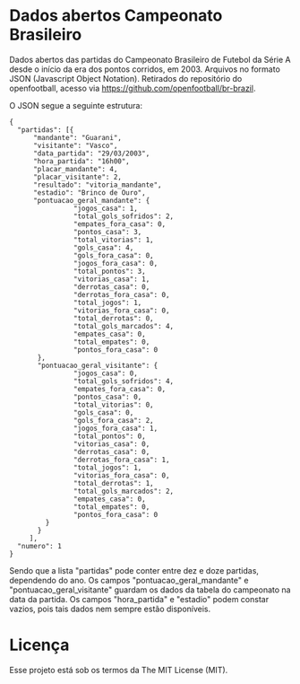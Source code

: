 # Dados abertos Campeonato Brasileiro
Dados abertos das partidas do Campeonato Brasileiro de Futebol da Série A desde o início da era dos pontos corridos, em 2003. Arquivos no formato JSON (Javascript Object Notation). Retirados do repositório do openfootball, acesso via https://github.com/openfootball/br-brazil.

O JSON segue a seguinte estrutura:

```
{
  "partidas": [{
      "mandante": "Guarani",
      "visitante": "Vasco",
      "data_partida": "29/03/2003",
      "hora_partida": "16h00",
      "placar_mandante": 4,
      "placar_visitante": 2,
      "resultado": "vitoria_mandante",
      "estadio": "Brinco de Ouro", 
      "pontuacao_geral_mandante": { 
                "jogos_casa": 1, 
                "total_gols_sofridos": 2, 
                "empates_fora_casa": 0,
                "pontos_casa": 3,
                "total_vitorias": 1,
                "gols_casa": 4,
                "gols_fora_casa": 0,
                "jogos_fora_casa": 0,
                "total_pontos": 3,
                "vitorias_casa": 1,
                "derrotas_casa": 0,
                "derrotas_fora_casa": 0,
                "total_jogos": 1,
                "vitorias_fora_casa": 0,
                "total_derrotas": 0,
                "total_gols_marcados": 4,
                "empates_casa": 0,
                "total_empates": 0,
                "pontos_fora_casa": 0 
       },
       "pontuacao_geral_visitante": {
                "jogos_casa": 0,
                "total_gols_sofridos": 4,
                "empates_fora_casa": 0,
                "pontos_casa": 0,
                "total_vitorias": 0,
                "gols_casa": 0,
                "gols_fora_casa": 2,
                "jogos_fora_casa": 1,
                "total_pontos": 0,
                "vitorias_casa": 0,
                "derrotas_casa": 0,
                "derrotas_fora_casa": 1,
                "total_jogos": 1,
                "vitorias_fora_casa": 0,
                "total_derrotas": 1,
                "total_gols_marcados": 2,
                "empates_casa": 0,
                "total_empates": 0,
                "pontos_fora_casa": 0 
         }
       }
     ],
  "numero": 1
}
```

Sendo que a lista "partidas" pode conter entre dez e doze partidas, dependendo do ano. Os campos "pontuacao_geral_mandante" e "pontuacao_geral_visitante" guardam os dados da tabela do campeonato na data da partida. Os campos "hora_partida" e "estadio" podem constar vazios, pois tais dados nem sempre estão disponíveis.

# Licença
Esse projeto está sob os termos da The MIT License (MIT).
